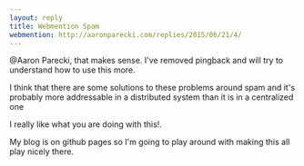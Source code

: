 ```yaml
---
layout: reply
title: Webmention Spam
webmention: http://aaronparecki.com/replies/2015/06/21/4/
---
```


<article>
  <p>@Aaron Parecki, that makes sense.   I've removed pingback and will try to understand how to use this more.</p>
  <p>I think that there are some solutions to these problems around spam and it's probably more addressable in a distributed system than it is in a centralized one</p>
  <p>I really like what you are doing with this!.</p>
  <p>My blog is on github pages so I'm going to play around with making this all play nicely there.</p>
</article>
